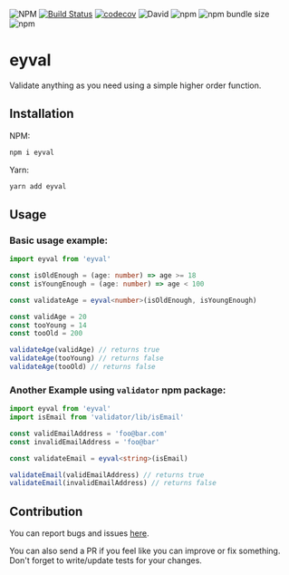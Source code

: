 ![NPM](https://img.shields.io/npm/l/eyval) [![Build Status](https://travis-ci.com/mamal72/eyval.svg?branch=master)](https://travis-ci.com/mamal72/eyval) [![codecov](https://codecov.io/gh/mamal72/eyval/branch/master/graph/badge.svg)](https://codecov.io/gh/mamal72/eyval) ![David](https://img.shields.io/david/mamal72/eyval) ![npm](https://img.shields.io/npm/v/eyval) ![npm bundle size](https://img.shields.io/bundlephobia/minzip/eyval) ![npm](https://img.shields.io/npm/dm/eyval)

# eyval

Validate anything as you need using a simple higher order function.


## Installation

NPM:

```bash
npm i eyval
```

Yarn:

```bash
yarn add eyval
```

## Usage

 ### Basic usage example:

 ```ts
 import eyval from 'eyval'

 const isOldEnough = (age: number) => age >= 18
 const isYoungEnough = (age: number) => age < 100

 const validateAge = eyval<number>(isOldEnough, isYoungEnough)

 const validAge = 20
 const tooYoung = 14
 const tooOld = 200

 validateAge(validAge) // returns true
 validateAge(tooYoung) // returns false
 validateAge(tooOld) // returns false
 ```

 ### Another Example using `validator` npm package:

 ```ts
 import eyval from 'eyval'
 import isEmail from 'validator/lib/isEmail'

 const validEmailAddress = 'foo@bar.com'
 const invalidEmailAddress = 'foo@bar'

 const validateEmail = eyval<string>(isEmail)

 validateEmail(validEmailAddress) // returns true
 validateEmail(invalidEmailAddress) // returns false
 ```

 ## Contribution

You can report bugs and issues [here](https://github.com/mamal72/eyval/issues/new).

You can also send a PR if you feel like you can improve or fix something. Don't forget to write/update tests for your changes.
